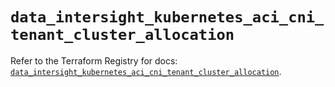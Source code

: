 # `data_intersight_kubernetes_aci_cni_tenant_cluster_allocation`

Refer to the Terraform Registry for docs: [`data_intersight_kubernetes_aci_cni_tenant_cluster_allocation`](https://registry.terraform.io/providers/ciscodevnet/intersight/1.0.71/docs/data-sources/kubernetes_aci_cni_tenant_cluster_allocation).
